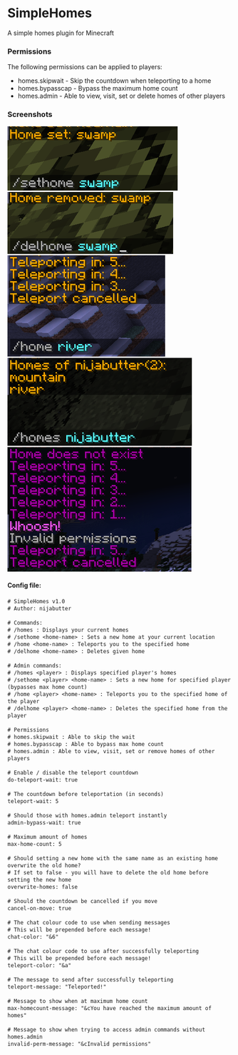 # SimpleHomes
A simple homes plugin for Minecraft

### Permissions
The following permissions can be applied to players:
* homes.skipwait - Skip the countdown when teleporting to a home
* homes.bypasscap - Bypass the maximum home count
* homes.admin - Able to view, visit, set or delete homes of other players

### Screenshots
![sethome](https://raw.githubusercontent.com/nijabutter/SimpleHomes/master/screenshots/sethome.PNG)
![delhome](https://raw.githubusercontent.com/nijabutter/SimpleHomes/master/screenshots/delhome.png)
![cancelled](https://raw.githubusercontent.com/nijabutter/SimpleHomes/master/screenshots/cancelled.PNG)
![homes](https://raw.githubusercontent.com/nijabutter/SimpleHomes/master/screenshots/homesof.PNG)
![colors](https://raw.githubusercontent.com/nijabutter/SimpleHomes/master/screenshots/colors.PNG)
#### Config file:
```
# SimpleHomes v1.0
# Author: nijabutter

# Commands:
# /homes : Displays your current homes
# /sethome <home-name> : Sets a new home at your current location
# /home <home-name> : Teleports you to the specified home
# /delhome <home-name> : Deletes given home

# Admin commands:
# /homes <player> : Displays specified player's homes
# /sethome <player> <home-name> : Sets a new home for specified player (bypasses max home count)
# /home <player> <home-name> : Teleports you to the specified home of the player
# /delhome <player> <home-name> : Deletes the specified home from the player

# Permissions
# homes.skipwait : Able to skip the wait
# homes.bypasscap : Able to bypass max home count
# homes.admin : Able to view, visit, set or remove homes of other players

# Enable / disable the teleport countdown
do-teleport-wait: true

# The countdown before teleportation (in seconds)
teleport-wait: 5

# Should those with homes.admin teleport instantly
admin-bypass-wait: true

# Maximum amount of homes
max-home-count: 5

# Should setting a new home with the same name as an existing home overwrite the old home?
# If set to false - you will have to delete the old home before setting the new home
overwrite-homes: false

# Should the countdown be cancelled if you move
cancel-on-move: true

# The chat colour code to use when sending messages
# This will be prepended before each message!
chat-color: "&6"

# The chat colour code to use after successfully teleporting
# This will be prepended before each message!
teleport-color: "&a"

# The message to send after successfully teleporting
teleport-message: "Teleported!"

# Message to show when at maximum home count
max-homecount-message: "&cYou have reached the maximum amount of homes"

# Message to show when trying to access admin commands without homes.admin
invalid-perm-message: "&cInvalid permissions"
```
